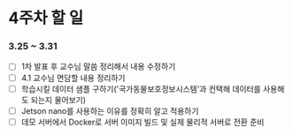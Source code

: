 # 4주차 할 일
### 3.25 ~ 3.31
- [ ] 1차 발표 후 교수님 말씀 정리해서 내용 수정하기
- [ ] 4.1 교수님 면담할 내용 정리하기
- [ ] 학습시킬 데이터 샘플 구하기('국가동물보호정보시스템'과 컨택해 데이터를 사용해도 되는지 물어보기)
- [ ] Jetson nano를 사용하는 이유를 정확히 알고 적용하기
- [ ] 데모 서버에서 Docker로 서버 이미지 빌드 및 실제 물리적 서버로 전환 준비
